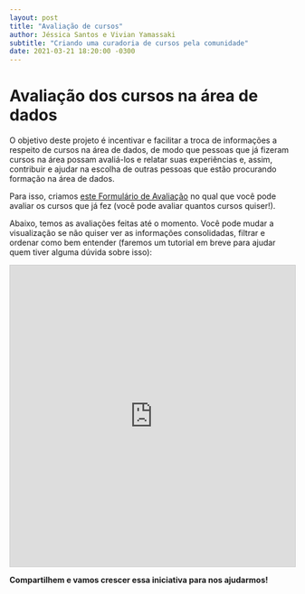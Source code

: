 ```yaml
---
layout: post
title: "Avaliação de cursos"
author: Jéssica Santos e Vivian Yamassaki
subtitle: "Criando uma curadoria de cursos pela comunidade"
date: 2021-03-21 18:20:00 -0300
---
```


# Avaliação dos cursos na área de dados

O objetivo deste projeto é incentivar e facilitar a troca de informações a respeito de cursos na área de dados, de modo 
que pessoas que já fizeram cursos na área possam avaliá-los e relatar suas experiências e, assim, contribuir e ajudar na
escolha de outras pessoas que estão procurando formação na área de dados.

Para isso, criamos [este Formulário de Avaliação](https://airtable.com/shrB9DXP505z28qAD) no qual que você pode avaliar 
os cursos que já fez (você pode avaliar quantos cursos quiser!).

Abaixo, temos as avaliações feitas até o momento. Você pode mudar a visualização se não quiser ver as informações
consolidadas, filtrar e ordenar como bem entender (faremos um tutorial em breve para ajudar quem tiver alguma dúvida 
sobre isso):

<iframe class="airtable-embed" src="https://airtable.com/embed/shrcYvFK72oMacQFQ?backgroundColor=red&viewControls=on" frameborder="0" onmousewheel="" width="100%" height="533" style="background: transparent; border: 1px solid #ccc;"></iframe>


**Compartilhem e vamos crescer essa iniciativa para nos ajudarmos!**
